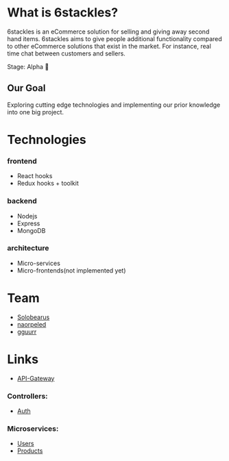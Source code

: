  
# What is 6stackles?
6stackles is an eCommerce solution for selling and giving away second hand items.
6stackles aims to give people additional functionality compared to other eCommerce solutions that exist in the market. For instance, real time chat between customers and sellers.

Stage: Alpha 🤖

## Our Goal
Exploring cutting edge technologies and implementing our prior knowledge into one big project.

# Technologies
### frontend
- React hooks
- Redux hooks + toolkit

### backend
- Nodejs
- Express
- MongoDB

### architecture
- Micro-services
- Micro-frontends(not implemented yet)

# Team

- [Solobearus](https://github.com/solobearus "Ivan Solobear")
- [naorpeled](https://github.com/naorpeled "Naor Peled")
- [gguurr](https://github.com/gguurr "gguurr")

# Links
- [API-Gateway](https://github.com/Solobearus/yad1-gateway-api "API Gateway")

### Controllers:
- [Auth](https://github.com/Solobearus/yad1-auth-controller "Auth controller")

### Microservices:
- [Users](https://github.com/Solobearus/yad1-users "Users Microservice")
- [Products](https://github.com/Solobearus/yad1-products "Users Microservice")
